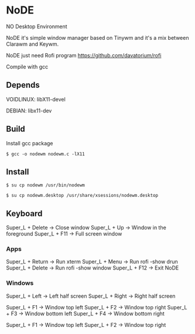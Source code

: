 # NoDE
NO Desktop Environment

NoDE it's simple window manager based on Tinywm and it's a mix between Clarawm and Keywm.

NoDE just need Rofi program https://github.com/davatorium/rofi

Compile with gcc

## Depends

VOIDLINUX: libX11-devel

DEBIAN: libx11-dev

## Build
Install gcc package

	$ gcc -o nodewm nodewm.c -lX11

## Install

	$ su cp nodewm /usr/bin/nodewm
 
	$ su cp nodewm.desktop /usr/share/xsessions/nodewm.desktop

## Keyboard
Super_L + Delete -> Close window
Super_L + Up -> Window in the foreground
Super_L + F11 -> Full screen window

### Apps
Super_L + Return -> Run xterm
Super_L + Menu -> Run rofi -show drun
Super_L + Delete -> Run rofi -show window
Super_L + F12 -> Exit NoDE

### Windows
Super_L + Left -> Left half screen
Super_L + Right -> Right half screen

Super_L + F1 -> Window top left
Super_L + F2 -> Window top right
Super_L + F3 -> Window bottom left
Super_L + F4 -> Window bottom right

Super_L + F1 -> Window top left
Super_L + F2 -> Window top right
